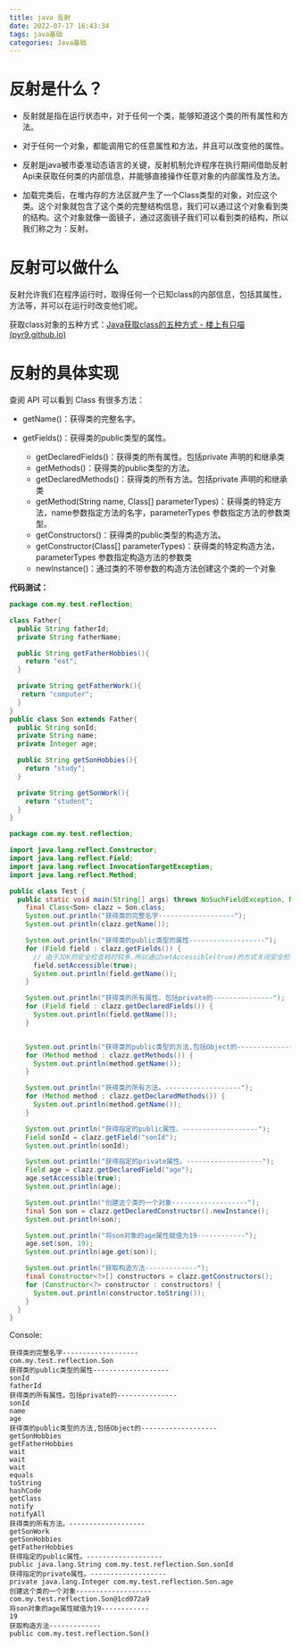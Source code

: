 ```yaml
---
title: java 反射
date: 2022-07-17 16:43:34
tags: java基础
categories: Java基础
---
```


# 反射是什么？

- 反射就是指在运行状态中，对于任何一个类，能够知道这个类的所有属性和方法。

- 对于任何一个对象，都能调用它的任意属性和方法，并且可以改变他的属性。

- 反射是java被市委准动态语言的关键，反射机制允许程序在执行期间借助反射Api来获取任何类的内部信息，并能够直接操作任意对象的内部属性及方法。
- 加载完类后，在堆内存的方法区就产生了一个Class类型的对象，对应这个类。这个对象就包含了这个类的完整结构信息，我们可以通过这个对象看到类的结构。这个对象就像一面镜子，通过这面镜子我们可以看到类的结构，所以我们称之为：反射。

# 反射可以做什么

反射允许我们在程序运行时，取得任何一个已知class的内部信息，包括其属性，方法等，并可以在运行时改变他们呢。

获取class对象的五种方式：[Java获取class的五种方式 - 楼上有只喵 (pyr9.github.io)](https://pyr9.github.io/2022/07/13/Java获取class的四种方式/)

# 反射的具体实现

查阅 API 可以看到 Class 有很多方法：

- getName()：获得类的完整名字。
- getFields()：获得类的public类型的属性。

  - getDeclaredFields()：获得类的所有属性。包括private 声明的和继承类
  - getMethods()：获得类的public类型的方法。
  - getDeclaredMethods()：获得类的所有方法。包括private 声明的和继承类
  - getMethod(String name, Class[] parameterTypes)：获得类的特定方法，name参数指定方法的名字，parameterTypes 参数指定方法的参数类型。
  - getConstructors()：获得类的public类型的构造方法。
  - getConstructor(Class[] parameterTypes)：获得类的特定构造方法，parameterTypes 参数指定构造方法的参数类
  - newInstance()：通过类的不带参数的构造方法创建这个类的一个对象

**代码测试：**

```java
package com.my.test.reflection;

class Father{
  public String fatherId;
  private String fatherName;

  public String getFatherHobbies(){
    return "eat";
  }

  private String getFatherWork(){
   return "computer";
  }
}
public class Son extends Father{
  public String sonId;
  private String name;
  private Integer age;

  public String getSonHobbies(){
    return "study";
  }

  private String getSonWork(){
    return "student";
  }
}
```

```java
package com.my.test.reflection;

import java.lang.reflect.Constructor;
import java.lang.reflect.Field;
import java.lang.reflect.InvocationTargetException;
import java.lang.reflect.Method;

public class Test {
  public static void main(String[] args) throws NoSuchFieldException, NoSuchMethodException, InvocationTargetException, InstantiationException, IllegalAccessException {
    final Class<Son> clazz = Son.class;
    System.out.println("获得类的完整名字-------------------");
    System.out.println(clazz.getName());

    System.out.println("获得类的public类型的属性-------------------");
    for (Field field : clazz.getFields()) {
      // 由于JDK的安全检查耗时较多.所以通过setAccessible(true)的方式关闭安全检查就可以达到提升反射速度的目的
      field.setAccessible(true);
      System.out.println(field.getName());
    }

    System.out.println("获得类的所有属性。包括private的---------------");
    for (Field field : clazz.getDeclaredFields()) {
      System.out.println(field.getName());
    }


    System.out.println("获得类的public类型的方法,包括Object的-------------------");
    for (Method method : clazz.getMethods()) {
      System.out.println(method.getName());
    }

    System.out.println("获得类的所有方法。-------------------");
    for (Method method : clazz.getDeclaredMethods()) {
      System.out.println(method.getName());
    }

    System.out.println("获得指定的public属性。-------------------");
    Field sonId = clazz.getField("sonId");
    System.out.println(sonId);

    System.out.println("获得指定的private属性。-------------------");
    Field age = clazz.getDeclaredField("age");
    age.setAccessible(true);
    System.out.println(age);

    System.out.println("创建这个类的一个对象-------------------");
    final Son son = clazz.getDeclaredConstructor().newInstance();
    System.out.println(son);

    System.out.println("将son对象的age属性赋值为19------------");
    age.set(son, 19);
    System.out.println(age.get(son));

    System.out.println("获取构造方法-------------");
    final Constructor<?>[] constructors = clazz.getConstructors();
    for (Constructor<?> constructor : constructors) {
      System.out.println(constructor.toString());
    }
  }
}
```

Console:

```
获得类的完整名字-------------------
com.my.test.reflection.Son
获得类的public类型的属性-------------------
sonId
fatherId
获得类的所有属性。包括private的---------------
sonId
name
age
获得类的public类型的方法,包括Object的-------------------
getSonHobbies
getFatherHobbies
wait
wait
wait
equals
toString
hashCode
getClass
notify
notifyAll
获得类的所有方法。-------------------
getSonWork
getSonHobbies
getFatherHobbies
获得指定的public属性。-------------------
public java.lang.String com.my.test.reflection.Son.sonId
获得指定的private属性。-------------------
private java.lang.Integer com.my.test.reflection.Son.age
创建这个类的一个对象-------------------
com.my.test.reflection.Son@1cd072a9
将son对象的age属性赋值为19------------
19
获取构造方法-------------
public com.my.test.reflection.Son()
```

